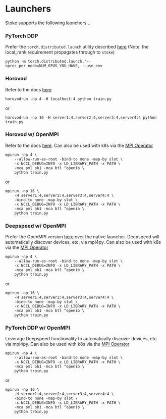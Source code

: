 # Launchers

Stoke supports the following launchers...

### PyTorch DDP
Prefer the `torch.distributed.launch` utility described 
[here](https://pytorch.org/docs/stable/distributed.html#launch-utility) (Note: the local_rank requirement
propagates through to `stoke`)

```shell
python -m torch.distributed.launch,'--nproc_per_node=NUM_GPUS_YOU_HAVE, --use_env
```

### Horovod
Refer to the docs [here](https://horovod.readthedocs.io/en/stable/running_include.html)

```shell
horovodrun -np 4 -H localhost:4 python train.py
```
or
```shell
horovodrun -np 16 -H server1:4,server2:4,server3:4,server4:4 python train.py
```

### Horovod w/ OpenMPI
Refer to the docs [here](https://horovod.readthedocs.io/en/stable/mpi.html). Can also be used
with k8s via the [MPI Operator](https://github.com/kubeflow/mpi-operator)

```shell
mpirun -np 4 \
    --allow-run-as-root -bind-to none -map-by slot \
    -x NCCL_DEBUG=INFO -x LD_LIBRARY_PATH -x PATH \
    -mca pml ob1 -mca btl ^openib \
    python train.py
```
or
```shell
mpirun -np 16 \
    -H server1:4,server2:4,server3:4,server4:4 \
    -bind-to none -map-by slot \
    -x NCCL_DEBUG=INFO -x LD_LIBRARY_PATH -x PATH \
    -mca pml ob1 -mca btl ^openib \
    python train.py
```

### Deepspeed w/ OpenMPI
Prefer the OpenMPI version [here](https://www.deepspeed.ai/getting-started/#multi-node-environment-variables) over the 
native launcher. Deepspeed will automatically discover devices, etc. via mpi4py. Can also be used
with k8s via the [MPI Operator](https://github.com/kubeflow/mpi-operator)

```shell
mpirun -np 4 \
    --allow-run-as-root -bind-to none -map-by slot \
    -x NCCL_DEBUG=INFO -x LD_LIBRARY_PATH -x PATH \
    -mca pml ob1 -mca btl ^openib \
    python train.py
```
or
```shell
mpirun -np 16 \
    -H server1:4,server2:4,server3:4,server4:4 \
    -bind-to none -map-by slot \
    -x NCCL_DEBUG=INFO -x LD_LIBRARY_PATH -x PATH \
    -mca pml ob1 -mca btl ^openib \
    python train.py
```


### PyTorch DDP w/ OpenMPI
Leverage Deepspeed functionality to automatically discover devices, etc. via mpi4py. Can also be used
with k8s via the [MPI Operator](https://github.com/kubeflow/mpi-operator)

```shell
mpirun -np 4 \
    --allow-run-as-root -bind-to none -map-by slot \
    -x NCCL_DEBUG=INFO -x LD_LIBRARY_PATH -x PATH \
    -mca pml ob1 -mca btl ^openib \
    python train.py
```
or
```shell
mpirun -np 16 \
    -H server1:4,server2:4,server3:4,server4:4 \
    -bind-to none -map-by slot \
    -x NCCL_DEBUG=INFO -x LD_LIBRARY_PATH -x PATH \
    -mca pml ob1 -mca btl ^openib \
    python train.py
```